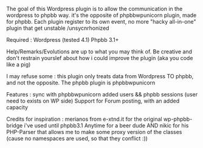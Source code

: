 The goal of this Wordpress plugin is to allow the communication in the wordpress to phpbb way.
it's the opposite of phpbbwpunicorn plugin, made for phpbb.
Each plugin register to its own event, no more "hacky all-in-one" plugin that get unstable /unsycnrhonized

Required : Wordpress (tested 4.1) 
Phpbb 3.1+ 

Help/Remarks/Evolutions are up to what you may think of. Be creative and don't restrain yourslef about how i could improve the plugin (aka you code like a pig)

I may refuse some : this plugin only treats data from Wordpress TO phpbb, and not the opposite. The phpbb plugin is phpbbwpunicorn

Features : sync with phpbbwpunicorn added users && phpbb sessions (user need to exists on WP side)
Support for Forum posting, with an added capacity


Credits for inspiration : merianos from e-xtnd.it for the original wp-phpbb-bridge i've used until phpbb3.1
Anytime for a beer dude
AND nikic for his PHP-Parser that allows me to make some proxy version of the classes (cause no namespaces are used, so that they conflict :))

